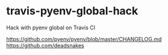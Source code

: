 # travis-pyenv-global-hack
Hack with pyenv global on Travis CI

https://github.com/pyenv/pyenv/blob/master/CHANGELOG.md
https://github.com/deadsnakes
